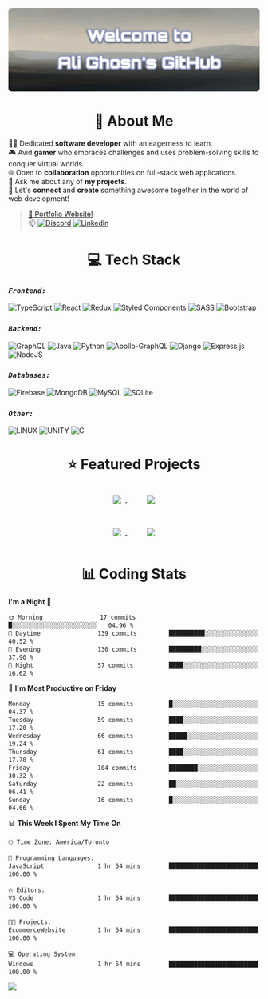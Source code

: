 

![Banner](alighosnbanner.png)

<h1 align="center">
👋 About Me
</h1>

👨‍💻 Dedicated **software developer** with an eagerness to learn.<br>
🎮 Avid **gamer** who embraces challenges and uses problem-solving skills to conquer virtual worlds.<br>
🌐 Open to **collaboration** opportunities on full-stack web applications.<br>
💬 Ask me about any of **my projects**.<br>
🤝 Let's **connect** and **create** something awesome together in the world of web development!<br>
>[🎦 Portfolio Website!](https://www.alighosn.ca/)<br>
>📫 
[![Discord](https://img.shields.io/badge/Discord-%237289DA.svg?logo=discord&logoColor=white)](https://discord.gg/XFWwKWwm) 
[![LinkedIn](https://img.shields.io/badge/LinkedIn-%230077B5.svg?logo=linkedin&logoColor=white)](https://linkedin.com/in/ali-ghosn-b53402217/) 

<h1 align="center">
💻 Tech Stack
</h1>

### ***`Frontend:`***
![TypeScript](https://img.shields.io/badge/typescript-%23007ACC.svg?style=flat&logo=typescript&logoColor=white) 
![React](https://img.shields.io/badge/react-%2320232a.svg?style=flat&logo=react&logoColor=%2361DAFB) 
![Redux](https://img.shields.io/badge/redux-%23593d88.svg?style=flat&logo=redux&logoColor=white) 
![Styled Components](https://img.shields.io/badge/styled--components-DB7093?style=flat&logo=styled-components&logoColor=white) 
![SASS](https://img.shields.io/badge/SASS-hotpink.svg?style=flat&logo=SASS&logoColor=white)
![Bootstrap](https://img.shields.io/badge/bootstrap-%23563D7C.svg?style=flat&logo=bootstrap&logoColor=white)<br>


### ***`Backend:`***
![GraphQL](https://img.shields.io/badge/-GraphQL-E10098?style=flat&logo=graphql&logoColor=white) 
![Java](https://img.shields.io/badge/java-%23ED8B00.svg?style=flat&logo=java&logoColor=white) 
![Python](https://img.shields.io/badge/python-3670A0?style=flat&logo=python&logoColor=ffdd54) 
![Apollo-GraphQL](https://img.shields.io/badge/-ApolloGraphQL-311C87?style=flat&logo=apollo-graphql) 
![Django](https://img.shields.io/badge/django-%23092E20.svg?style=flat&logo=django&logoColor=white) 
![Express.js](https://img.shields.io/badge/express.js-%23404d59.svg?style=flat&logo=express&logoColor=%2361DAFB) 
![NodeJS](https://img.shields.io/badge/node.js-6DA55F?style=flat&logo=node.js&logoColor=white)<br>


### ***`Databases:`***
![Firebase](https://img.shields.io/badge/firebase-%23039BE5.svg?style=flat&logo=firebase) 
![MongoDB](https://img.shields.io/badge/MongoDB-%234ea94b.svg?style=flat&logo=mongodb&logoColor=white) 
![MySQL](https://img.shields.io/badge/mysql-%2300f.svg?style=flat&logo=mysql&logoColor=white) 
![SQLite](https://img.shields.io/badge/sqlite-%2307405e.svg?style=flat&logo=sqlite&logoColor=white)<br>


### ***`Other:`***
![LINUX](https://img.shields.io/badge/Linux-FCC624?style=flat&logo=linux&logoColor=black)
![UNITY](https://img.shields.io/badge/Unity-%2320232a.svg?style=flat&logo=unity&logoColor=white) 
![C](https://img.shields.io/badge/c-%2300599C.svg?style=flat&logo=c&logoColor=white)<br>

<h1 align="center">
⭐ Featured Projects
</h1>
  
<div align="center">
<a href="https://github.com/AliGhosn1/EcommerceWebsite">
  <img align="center" style="margin:1rem 0.5rem" src="https://github-readme-stats.vercel.app/api/pin/?username=alighosn1&repo=EcommerceWebsite&title_color=ffffff&text_color=c9cacc&icon_color=4AB197&bg_color=1A2B34" />
</a>&nbsp;&nbsp;&nbsp;&nbsp;&nbsp;&nbsp;&nbsp;
<a href="https://github.com/AliGhosn1/Paw-Tracer">
  <img align="center" style="margin:1rem 0.5rem" src="https://github-readme-stats.vercel.app/api/pin/?username=alighosn1&repo=Paw-Tracer&title_color=ffffff&text_color=c9cacc&icon_color=4AB197&bg_color=1A2B34" />
</a>  
<br /><br />
<a href="https://github.com/AliGhosn1/RentRight-Front-End">
  <img align="center" style="margin:1rem 0.5rem" src="https://github-readme-stats.vercel.app/api/pin/?username=alighosn1&repo=RentRight-Front-End&title_color=ffffff&text_color=c9cacc&icon_color=4AB197&bg_color=1A2B34" />
</a>&nbsp;&nbsp;&nbsp;&nbsp;&nbsp;&nbsp;&nbsp;
<a href="https://github.com/AliGhosn1/personal-website-v2">
  <img align="center" style="margin:1rem 0.5rem" src="https://github-readme-stats.vercel.app/api/pin/?username=alighosn1&repo=personal-website-v2&title_color=ffffff&text_color=c9cacc&icon_color=4AB197&bg_color=1A2B34" />
</a>
</div>

<h1 align="center">
📊 Coding Stats
</h1>
  
<!--START_SECTION:waka-->
**I'm a Night 🦉** 

```text
🌞 Morning                17 commits          █░░░░░░░░░░░░░░░░░░░░░░░░   04.96 % 
🌆 Daytime                139 commits         ██████████░░░░░░░░░░░░░░░   40.52 % 
🌃 Evening                130 commits         █████████░░░░░░░░░░░░░░░░   37.90 % 
🌙 Night                  57 commits          ████░░░░░░░░░░░░░░░░░░░░░   16.62 % 
```
📅 **I'm Most Productive on Friday** 

```text
Monday                   15 commits          █░░░░░░░░░░░░░░░░░░░░░░░░   04.37 % 
Tuesday                  59 commits          ████░░░░░░░░░░░░░░░░░░░░░   17.20 % 
Wednesday                66 commits          █████░░░░░░░░░░░░░░░░░░░░   19.24 % 
Thursday                 61 commits          ████░░░░░░░░░░░░░░░░░░░░░   17.78 % 
Friday                   104 commits         ████████░░░░░░░░░░░░░░░░░   30.32 % 
Saturday                 22 commits          ██░░░░░░░░░░░░░░░░░░░░░░░   06.41 % 
Sunday                   16 commits          █░░░░░░░░░░░░░░░░░░░░░░░░   04.66 % 
```


📊 **This Week I Spent My Time On** 

```text
🕑︎ Time Zone: America/Toronto

💬 Programming Languages: 
JavaScript               1 hr 54 mins        █████████████████████████   100.00 % 

🔥 Editors: 
VS Code                  1 hr 54 mins        █████████████████████████   100.00 % 

🐱‍💻 Projects: 
EcommerceWebsite         1 hr 54 mins        █████████████████████████   100.00 % 

💻 Operating System: 
Windows                  1 hr 54 mins        █████████████████████████   100.00 % 
```


<!--END_SECTION:waka-->

[![](https://visitcount.itsvg.in/api?id=alighosn1&icon=5&color=9)](https://visitcount.itsvg.in)

